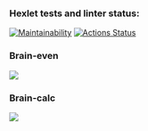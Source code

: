 ### Hexlet tests and linter status:
[![Maintainability](https://api.codeclimate.com/v1/badges/a99a88d28ad37a79dbf6/maintainability)](https://codeclimate.com/github/codeclimate/codeclimate/maintainability)
[![Actions Status](https://github.com/unbulanov/frontend-project-44/workflows/hexlet-check/badge.svg)](https://github.com/unbulanov/frontend-project-44/actions)

### Brain-even
<a href="https://asciinema.org/a/WBVEK6v3lWCycnsh00XTCG4EZ" target="_blank"><img src="https://asciinema.org/a/WBVEK6v3lWCycnsh00XTCG4EZ.svg" /></a>

### Brain-calc
<a href="https://asciinema.org/a/xIB7hZDLFD2JCiZJ5Jr8tvp0a" target="_blank"><img src="https://asciinema.org/a/xIB7hZDLFD2JCiZJ5Jr8tvp0a.svg" /></a>